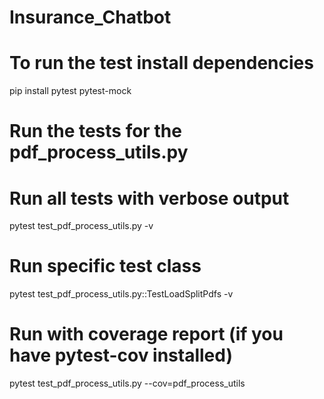 # Insurance_Chatbot


# To run the test install dependencies
pip install pytest pytest-mock
# Run the tests for the pdf_process_utils.py
# Run all tests with verbose output
pytest test_pdf_process_utils.py -v
# Run specific test class
pytest test_pdf_process_utils.py::TestLoadSplitPdfs -v
# Run with coverage report (if you have pytest-cov installed)
pytest test_pdf_process_utils.py --cov=pdf_process_utils
